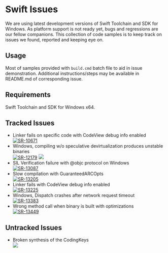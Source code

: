 # Swift Issues
We are using latest development versions of Swift Toolchain and SDK for Windows.
As platform support is not ready yet, bugs and regressions are our fellow companions.
This collection of code samples is to keep track on issues we found, reported and keeping eye on.

## Usage
Most of samples provided with `build.cmd` batch file to aid in issue demonstration.
Additional instructions/steps may be available in README.md of corresponding issue.

## Requirements
Swift Toolchain and SDK for Windows x64.

## Tracked Issues
- Linker fails on specific code with CodeView debug info enabled\
[![SR-10671](https://img.shields.io/jira/issue/SR-10671?baseUrl=https%3A%2F%2Fbugs.swift.org&color=success&style=flat-square)](https://bugs.swift.org/browse/SR-10671)
- Windows, compiling w/o speculative devirtualization produces unstable binaries\
[![SR-12179](https://img.shields.io/jira/issue/SR-12179?baseUrl=https%3A%2F%2Fbugs.swift.org&color=success&style=flat-square)](https://bugs.swift.org/browse/SR-12179) [![](https://img.shields.io/github/pulls/detail/state/apple/swift-corelibs-foundation/2748?style=flat-square)](https://github.com/apple/swift-corelibs-foundation/pull/2748)
- SIL Verification failure with @objc protocol on Windows\
[![SR-13087](https://img.shields.io/jira/issue/SR-13087?baseUrl=https%3A%2F%2Fbugs.swift.org&color=critical&style=flat-square)](https://bugs.swift.org/browse/SR-13087)
- Slow compilation with GuaranteedARCOpts\
[![SR-13205](https://img.shields.io/jira/issue/SR-13205?baseUrl=https%3A%2F%2Fbugs.swift.org&color=critical&style=flat-square)](https://bugs.swift.org/browse/SR-13205)
- Linker fails with CodeView debug info enabled\
[![SR-13225](https://img.shields.io/jira/issue/SR-13225?baseUrl=https%3A%2F%2Fbugs.swift.org&color=critical&style=flat-square)](https://bugs.swift.org/browse/SR-13225)
- Windows, Dispatch crashes after network request timeout\
[![SR-13383](https://img.shields.io/jira/issue/SR-13383?baseUrl=https%3A%2F%2Fbugs.swift.org&color=critical&style=flat-square)](https://bugs.swift.org/browse/SR-13383)
- Wrong method call when binary is built with optimizations\
[![SR-13449](https://img.shields.io/jira/issue/SR-13449?baseUrl=https%3A%2F%2Fbugs.swift.org&color=critical&style=flat-square)](https://bugs.swift.org/browse/SR-13449)

## Untracked Issues
- Broken synthesis of the CodingKeys\
[![](https://img.shields.io/github/pulls/detail/state/apple/swift/32824?style=flat-square)](https://github.com/apple/swift/pull/32824)
